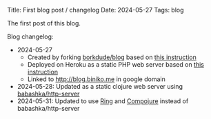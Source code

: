 Title: First blog post / changelog
Date: 2024-05-27
Tags: blog 

The first post of this blog.

Blog changelog: 
* 2024-05-27
  * Created by forking [borkdude/blog](https://github.com/borkdude/blog)
    based on [this instruction](https://medium.com/@jmglov/actually-blogging-with-clojure-fe485990eb98)
  * Deployed on Heroku as a static PHP web server based on [this instruction](https://gist.github.com/wh1tney/2ad13aa5fbdd83f6a489)
  * Linked to http://blog.biniko.me in google domain
* 2024-05-28: Updated as a static clojure web server using [babashka/http-server](https://github.com/babashka/http-server)
* 2024-05-31: Updated to use [Ring](https://github.com/ring-clojure/ring) and [Compojure](https://github.com/weavejester/compojure) instead of babashka/http-server


